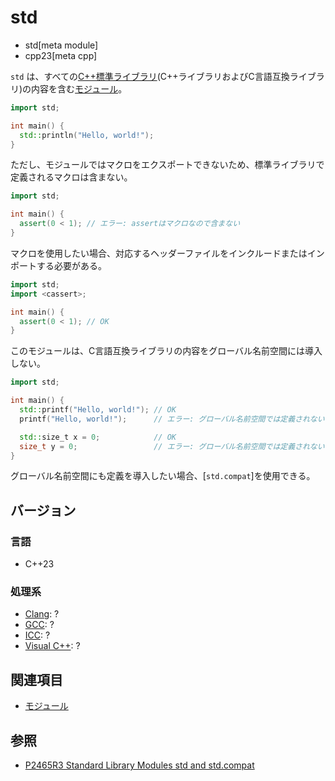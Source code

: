 # std
* std[meta module]
* cpp23[meta cpp]

`std` は、すべての[C++標準ライブラリ](/reference.md)(C++ライブラリおよびC言語互換ライブラリ)の内容を含む[モジュール](/lang/cpp20/modules.md)。

```cpp example
import std;

int main() {
  std::println("Hello, world!");
}
```

ただし、モジュールではマクロをエクスポートできないため、標準ライブラリで定義されるマクロは含まない。

```cpp example
import std;

int main() {
  assert(0 < 1); // エラー: assertはマクロなので含まない
}
```

マクロを使用したい場合、対応するヘッダーファイルをインクルードまたはインポートする必要がある。

```cpp example
import std;
import <cassert>;

int main() {
  assert(0 < 1); // OK
}
```

このモジュールは、C言語互換ライブラリの内容をグローバル名前空間には導入しない。

```cpp example
import std;

int main() {
  std::printf("Hello, world!"); // OK
  printf("Hello, world!");      // エラー: グローバル名前空間では定義されない

  std::size_t x = 0;            // OK
  size_t y = 0;                 // エラー: グローバル名前空間では定義されない
}
```

グローバル名前空間にも定義を導入したい場合、[`std.compat`]を使用できる。

## バージョン
### 言語
- C++23

### 処理系
- [Clang](/implementation.md#clang): ?
- [GCC](/implementation.md#gcc): ?
- [ICC](/implementation.md#icc): ?
- [Visual C++](/implementation.md#visual_cpp): ?

## 関連項目
- [モジュール](/lang/cpp20/modules.md)

## 参照
- [P2465R3 Standard Library Modules std and std.compat](https://www.open-std.org/jtc1/sc22/wg21/docs/papers/2022/p2465r3.pdf)
